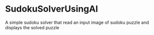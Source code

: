 # SudokuSolverUsingAI
A simple sudoku solver that read an input image  of sudoku puzzle and displays the solved puzzle
